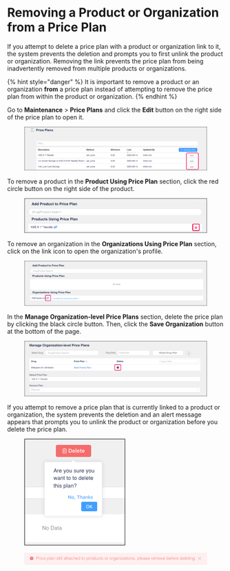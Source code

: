 # Removing a Product or Organization from a Price Plan

If you attempt to delete a price plan with a product or organization link to it, the system prevents the deletion and prompts you to first unlink the product or organization. Removing the link prevents the price plan from being inadvertently removed from multiple products or organizations.

{% hint style="danger" %}
It is important to remove a product or an organization **from** a price plan instead of attempting to remove the price plan from within the product or organization.
{% endhint %}

Go to **Maintenance** > **Price Plans** and click the **Edit** button on the right side of the price plan to open it.

<figure><img src="../../.gitbook/assets/Price Plans.png" alt="The Edit buttons for three price plans are highlighted."><figcaption></figcaption></figure>

To remove a product in the **Product Using Price Plan** section, click the red circle button on the right side of the product.

<figure><img src="../../.gitbook/assets/Remove product from price plan.png" alt="The red circle button to unlink a product from a price plan is highlighted."><figcaption></figcaption></figure>

To remove an organization in the **Organizations Using Price Plan** section, click on the link icon to open the organization's profile.

<figure><img src="../../.gitbook/assets/Remove org from price plan.png" alt="The link icon to open a link to an organization is highlighted."><figcaption></figcaption></figure>

In the **Manage Organization-level Price Plans** section, delete the price plan by clicking the black circle button. Then, click the **Save Organization** button at the bottom of the page.

<figure><img src="../../.gitbook/assets/Manage Org Level Price Plans (1).png" alt="The black circle button to unlink an organization from a price plan is highlighted."><figcaption></figcaption></figure>

If you attempt to remove a price plan that is currently linked to a product or organization, the system prevents the deletion and an alert message appears that prompts you to unlink the product or organization before you delete the price plan.

<figure><img src="../../.gitbook/assets/Delete price plan.png" alt="When you click Delete for a price plan, the following warning message appears: &#x22;Are you sure you want to delete this plan?&#x22; You can select No, Thanks or OK."><figcaption></figcaption></figure>

<figure><img src="../../.gitbook/assets/Price plan deletion warning.png" alt="A warning message states, &#x22;Price plan still attached to products or organizations, please remove before deleting&#x22;"><figcaption></figcaption></figure>
